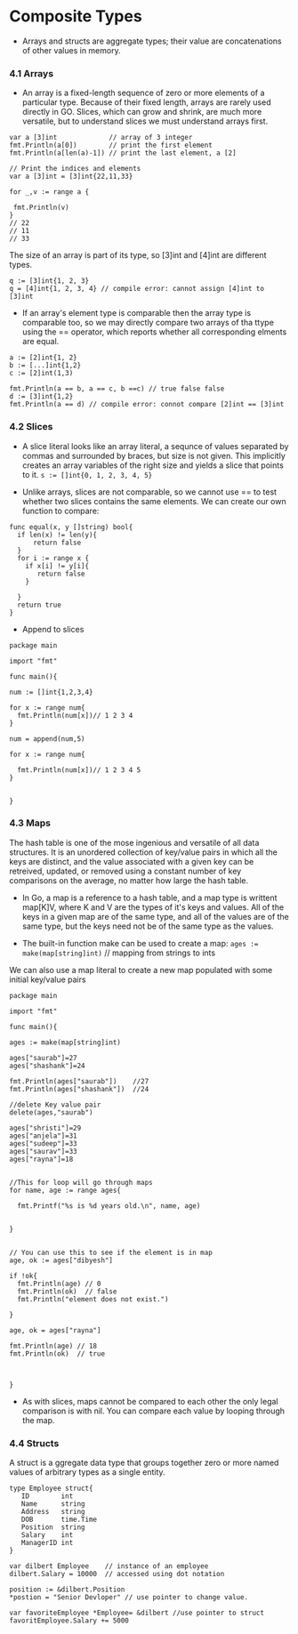 # Composite Types 

* Arrays and structs are aggregate types; their value are concatenations of other values in memory. 

### 4.1 Arrays

* An array is a fixed-length sequence of zero or more elements of a particular type. Because of their fixed length, arrays are rarely used directly in GO. Slices, which can grow and shrink, are much more versatile, but to understand slices we must understand arrays first. 

```
var a [3]int             // array of 3 integer
fmt.Println(a[0])        // print the first element
fmt.Println(a[len(a)-1]) // print the last element, a [2]

// Print the indices and elements
var a [3]int = [3]int{22,11,33}

for _,v := range a {

 fmt.Println(v)
}
// 22
// 11
// 33
```

The size of an array is part of its type, so [3]int and [4]int are different types. 
```
q := [3]int{1, 2, 3}
q = [4]int{1, 2, 3, 4} // compile error: cannot assign [4]int to [3]int
```

* If an array's element type is comparable then the array type is comparable too, so we may directly compare two arrays of tha ttype using the == operator, which reports whether all corresponding elments are equal. 

```
a := [2]int{1, 2}
b := [...]int{1,2}
c := [2]int(1,3)

fmt.Println(a == b, a == c, b ==c) // true false false
d := [3]int{1,2}
fmt.Println(a == d) // compile error: connot compare [2]int == [3]int
```

### 4.2 Slices
* A slice literal looks like an array literal, a sequnce of values separated by commas and surrounded by braces, but size is not given. This implicitly creates an array variables of the right size and yields a slice that points to it. 
`s := []int{0, 1, 2, 3, 4, 5}`

* Unlike arrays, slices are not comparable, so we cannot use == to test whether two slices contains the same elements. We can create our own function to compare: 
```
func equal(x, y []string) bool{
  if len(x) != len(y){
      return false
  }
  for i := range x {
    if x[i] != y[i]{
       return false
    }
  
  }
  return true
}
```

* Append to slices
```
package main 

import "fmt"

func main(){

num := []int{1,2,3,4}

for x := range num{
  fmt.Println(num[x])// 1 2 3 4 
}

num = append(num,5)

for x := range num{

  fmt.Println(num[x])// 1 2 3 4 5
}


}
```

### 4.3 Maps

The hash table is one of the mose ingenious and versatile of all data structures. It is an unordered collection of key/value pairs in which all the keys are distinct, and the value associated with a given key can be retreived, updated, or removed using a constant number of key comparisons on the average, no matter how large the hash table. 


* In Go, a map is a reference to a hash table, and a map type is writtent map[K]V, where K and V are the types of it's keys and values. All of the keys in a given map are of the same type, and all of the values are of the same type, but the keys need not be of the same type as the values. 

* The built-in function make can be used to create a map:
  `ages := make(map[string]int)` // mapping from strings to ints
  
We can also use a map literal to create a new map populated with some initial key/value pairs

```
package main

import "fmt"

func main(){

ages := make(map[string]int)

ages["saurab"]=27
ages["shashank"]=24

fmt.Println(ages["saurab"])    //27
fmt.Println(ages["shashank"])  //24

//delete Key value pair
delete(ages,"saurab")

ages["shristi"]=29
ages["anjela"]=31
ages["sudeep"]=33
ages["saurav"]=33
ages["rayna"]=18


//This for loop will go through maps
for name, age := range ages{

  fmt.Printf("%s is %d years old.\n", name, age) 


}


// You can use this to see if the element is in map
age, ok := ages["dibyesh"]

if !ok{
  fmt.Println(age) // 0 
  fmt.Println(ok)  // false
  fmt.Println("element does not exist.")

}

age, ok = ages["rayna"]

fmt.Println(age) // 18
fmt.Println(ok)  // true



}
```

* As with slices, maps cannot be compared to each other the only legal comparison is with nil. You can compare each value by looping through the map. 

### 4.4 Structs

A struct is a ggregate data type that groups together zero or more named values of arbitrary types as a single entity. 
```
type Employee struct{
   ID        int
   Name      string
   Address   string
   DOB       time.Time
   Position  string
   Salary    int
   ManagerID int
}

var dilbert Employee    // instance of an employee
dilbert.Salary = 10000  // accessed using dot notation

position := &dilbert.Position
*postion = "Senior Devloper" // use pointer to change value. 

var favoriteEmployee *Employee= &dilbert //use pointer to struct
favoritEmployee.Salary += 5000  
```
